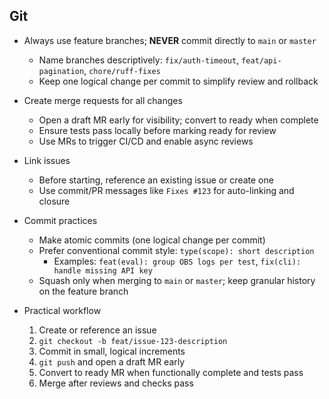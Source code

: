 ## Git 

- Always use feature branches; **NEVER** commit directly to `main` or `master`
  - Name branches descriptively: `fix/auth-timeout`, `feat/api-pagination`, `chore/ruff-fixes`
  - Keep one logical change per commit to simplify review and rollback

- Create merge requests for all changes
  - Open a draft MR early for visibility; convert to ready when complete
  - Ensure tests pass locally before marking ready for review
  - Use MRs to trigger CI/CD and enable async reviews

- Link issues
  - Before starting, reference an existing issue or create one
  - Use commit/PR messages like `Fixes #123` for auto-linking and closure

- Commit practices
  - Make atomic commits (one logical change per commit)
  - Prefer conventional commit style: `type(scope): short description`
    - Examples: `feat(eval): group OBS logs per test`, `fix(cli): handle missing API key`
  - Squash only when merging to `main` or `master`; keep granular history on the feature branch

- Practical workflow
  1. Create or reference an issue
  2. `git checkout -b feat/issue-123-description`
  3. Commit in small, logical increments
  4. `git push` and open a draft MR early
  5. Convert to ready MR when functionally complete and tests pass
  6. Merge after reviews and checks pass